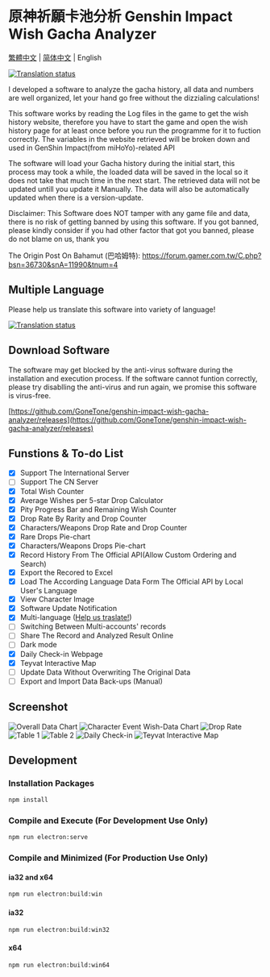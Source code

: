 # 原神祈願卡池分析 Genshin Impact Wish Gacha Analyzer

[繁體中文](README.md) | [简体中文](README_ZH-CN.md) | English

[![Translation status](https://weblate.reh.tw/widgets/genshin-impact-wish-gacha-analyzer/-/svg-badge.svg)](https://weblate.reh.tw/engage/genshin-impact-wish-gacha-analyzer/)

I developed a software to analyze the gacha history, all data and numbers are well organized, let your hand go free without the dizzialing calculations!

This software works by reading the Log files in the game to get the wish history website, therefore you have to start the game and open the wish history page for at least once before you run the programme for it to fuction correctly. The variables in the website retrieved will be broken down and used in GenShin Impact(from miHoYo)-related API

The software will load your Gacha history during the initial start, this process may took a while, the loaded data will be saved in the local so it does not take that much time in the next start. The retrieved data will not be updated untill you update it Manually. The data will also be automatically updated when there is a version-update.

Disclaimer: This Software does NOT tamper with any game file and data, there is no risk of getting banned by using this software. If you got banned, please kindly consider if you had other factor that got you banned, please do not blame on us, thank you

The Origin Post On Bahamut (巴哈姆特): <https://forum.gamer.com.tw/C.php?bsn=36730&snA=11990&tnum=4>

## Multiple Language

Please help us translate this software into variety of language!

[![Translation status](https://weblate.reh.tw/widgets/genshin-impact-wish-gacha-analyzer/-/open-graph.png)](https://weblate.reh.tw/engage/genshin-impact-wish-gacha-analyzer/)

## Download Software

The software may get blocked by the anti-virus software during the installation and execution process. If the software cannot funtion correctly, please try disablling the anti-virus and run again, we promise this software is virus-free.

[https://github.com/GoneTone/genshin-impact-wish-gacha-analyzer/releases](https://github.com/GoneTone/genshin-impact-wish-gacha-analyzer/releases)

## Funstions & To-do List

- [x] Support The International Server
- [ ] Support The CN Server
- [x] Total Wish Counter
- [x] Average Wishes per 5-star Drop Calculator
- [x] Pity Progress Bar and Remaining Wish Counter
- [x] Drop Rate By Rarity and Drop Counter
- [x] Characters/Weapons Drop Rate and Drop Counter
- [x] Rare Drops Pie-chart
- [x] Characters/Weapons Drops Pie-chart
- [x] Record History From The Official API(Allow Custom Ordering and Search)
- [x] Export the Recored to Excel
- [x] Load The According Language Data Form The Official API by Local User's Language
- [x] View Character Image
- [x] Software Update Notification
- [x] Multi-language ([Help us traslate!](https://weblate.reh.tw/engage/genshin-impact-wish-gacha-analyzer/))
- [ ] Switching Between Multi-accounts' records
- [ ] Share The Record and Analyzed Result Online
- [ ] Dark mode
- [X] Daily Check-in Webpage
- [X] Teyvat Interactive Map
- [ ] Update Data Without Overwriting The Original Data
- [ ] Export and Import Data Back-ups (Manual)

## Screenshot 

![Overall Data Chart](images/1.png)
![Character Event Wish-Data Chart](images/2.png)
![Drop Rate](images/3.png)
![Table 1](images/4.png)
![Table 2](images/5.png)
![Daily Check-in](images/6.png)
![Teyvat Interactive Map](images/7.png)

## Development

### Installation Packages

```bash
npm install
```

### Compile and Execute (For Development Use Only)

```bash
npm run electron:serve
```

### Compile and Minimized (For Production Use Only)

#### ia32 and x64

```bash
npm run electron:build:win
```

#### ia32

```bash
npm run electron:build:win32
```

#### x64

```bash
npm run electron:build:win64
```
